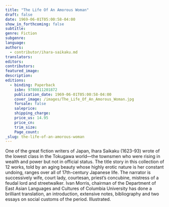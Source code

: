```yaml
---
title: "The Life Of An Amorous Woman"
draft: false
date: 1969-06-01T05:00:58-04:00
show_in_forthcoming: false
subtitle:
genre: Fiction
subgenre:
language:
authors:
  - contributor/ihara-saikaku.md
translators:
editors:
contributors:
featured_image:
description:
editions:
  - binding: Paperback
    isbn: 9780811201872
    publication_date: 1969-06-01T05:00:58-04:00
    cover_image: /images/The_Life_Of_An_Amorous_Woman.jpg
    forsale: false
    saleprice:
    shipping_charge:
    price_us: 14.95
    price_cn:
    trim_size:
    Page_count:
_slug: the-life-of-an-amorous-woman
---
```


One of the great fiction writers of Japan, Ihara Saikaku (1623-93) wrote of the lowest class in the Tokugawa world––the townsmen who were rising in wealth and power but not in official status. The title story in this collection of 12 works, told by an aging beauty whose highly erotic nature is her constant undoing, ranges over all of 17th-century Japanese life. The narrator is successively wife, court lady, courtesan, priest’s concubine, mistress of a feudal lord and streetwalker. Ivan Morris, chairman of the Department of East Asian Languages and Cultures of Columbia University has done a brilliant translation, an introduction, extensive notes, bibliography and two essays on social customs of the period. Illustrated.

